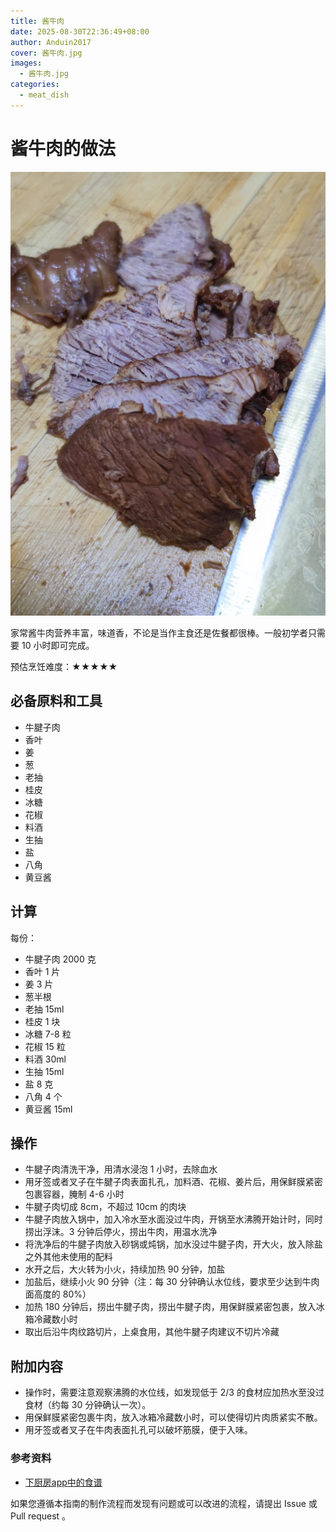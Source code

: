```yaml
---
title: 酱牛肉
date: 2025-08-30T22:36:49+08:00
author: Anduin2017
cover: 酱牛肉.jpg
images:
  - 酱牛肉.jpg
categories:
  - meat_dish
---
```


# 酱牛肉的做法

![酱牛肉](./酱牛肉.jpg)

家常酱牛肉营养丰富，味道香，不论是当作主食还是佐餐都很棒。一般初学者只需要 10 小时即可完成。

预估烹饪难度：★★★★★

## 必备原料和工具

- 牛腱子肉
- 香叶
- 姜
- 葱
- 老抽
- 桂皮
- 冰糖
- 花椒
- 料酒
- 生抽
- 盐
- 八角
- 黄豆酱

## 计算

每份：

- 牛腱子肉 2000 克
- 香叶 1 片
- 姜 3 片
- 葱半根
- 老抽 15ml
- 桂皮 1 块
- 冰糖 7-8 粒
- 花椒 15 粒
- 料酒 30ml
- 生抽 15ml
- 盐 8 克
- 八角 4 个
- 黄豆酱 15ml

## 操作

- 牛腱子肉清洗干净，用清水浸泡 1 小时，去除血水
- 用牙签或者叉子在牛腱子肉表面扎孔，加料酒、花椒、姜片后，用保鲜膜紧密包裹容器，腌制 4-6 小时
- 牛腱子肉切成 8cm，不超过 10cm 的肉块
- 牛腱子肉放入锅中，加入冷水至水面没过牛肉，开锅至水沸腾开始计时，同时捞出浮沫。3 分钟后停火，捞出牛肉，用温水洗净
- 将洗净后的牛腱子肉放入砂锅或炖锅，加水没过牛腱子肉，开大火，放入除盐之外其他未使用的配料
- 水开之后，大火转为小火，持续加热 90 分钟，加盐
- 加盐后，继续小火 90 分钟（注：每 30 分钟确认水位线，要求至少达到牛肉面高度的 80%）
- 加热 180 分钟后，捞出牛腱子肉，捞出牛腱子肉，用保鲜膜紧密包裹，放入冰箱冷藏数小时
- 取出后沿牛肉纹路切片，上桌食用，其他牛腱子肉建议不切片冷藏

## 附加内容

- 操作时，需要注意观察沸腾的水位线，如发现低于 2/3 的食材应加热水至没过食材（约每 30 分钟确认一次）。
- 用保鲜膜紧密包裹牛肉，放入冰箱冷藏数小时，可以使得切片肉质紧实不散。
- 用牙签或者叉子在牛肉表面扎孔可以破坏筋膜，便于入味。

### 参考资料

- [下厨房app中的食谱](http://www.xiachufang.com/recipe/106670199/)

如果您遵循本指南的制作流程而发现有问题或可以改进的流程，请提出 Issue 或 Pull request 。
